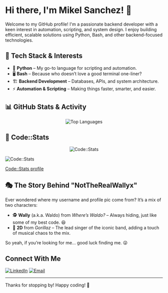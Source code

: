 # Hi there, I'm Mikel Sanchez! 👋

Welcome to my GitHub profile! I'm a passionate backend developer with a keen interest in automation, scripting, and system design. I enjoy building efficient, scalable solutions using Python, Bash, and other backend-focused technologies.

## 🔧 Tech Stack & Interests

- 🐍 **Python** – My go-to language for scripting and automation.
- 🖥️ **Bash** – Because who doesn’t love a good terminal one-liner?
- 🏗 **Backend Development** – Databases, APIs, and system architecture.
- ⚡ **Automation & Scripting** – Making things faster, smarter, and easier.

## 📊 GitHub Stats & Activity

<div align="center">

![Top Languages](https://github-readme-stats.vercel.app/api/top-langs/?username=NotTheRealWallyx&layout=compact&theme=radical&card_width=445)

</div>

## 🤖 Code::Stats

<div align="center">

![Code::Stats](https://codestats-badge-ehrxwm47k-nottherealwallyxs-projects.vercel.app/api/code-stats?user=Wallyx)

</div>

![Code::Stats](https://img.shields.io/badge/dynamic/json?color=informational&label=Code::Stats&query=total_xp&url=https://codestats.net/api/users/Wallyx&suffix=%20XP)

[Code::Stats profile](https://codestats.net/users/Wallyx)

## 🎭 The Story Behind "NotTheRealWallyx"

Ever wondered where my username and profile pic come from? It’s a mix of two characters:

- 🕵️ **Wally** (a.k.a. Waldo) from _Where’s Waldo?_ – Always hiding, just like some of my best code. 😆
- 🎤 **2D** from _Gorillaz_ – The lead singer of the iconic band, adding a touch of musical chaos to the mix.

So yeah, if you’re looking for me… good luck finding me. 😜

## Connect With Me

[![LinkedIn](https://img.shields.io/badge/LinkedIn-Profile-blue?logo=linkedin)](https://www.linkedin.com/in/mikel-sanchezmart) [![Email](https://img.shields.io/badge/Email-Contact%20Me-red?logo=gmail)](mailto:nottherealwallyx@gmail.com)

---

Thanks for stopping by! Happy coding! 🚀
